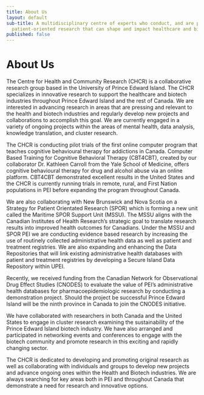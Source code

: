 ```yaml
---
title: About Us
layout: default
sub-title: A multidisciplinary centre of experts who conduct, and are passionate about,
  patient-oriented research that can shape and impact healthcare and biotech industries.
published: false
---
```

# About Us

The Centre for Health and Community Research (CHCR) is a collaborative research group based in the University of Prince Edward Island. The CHCR specializes in innovative research to support the healthcare and biotech industries throughout Prince Edward Island and the rest of Canada. We are interested in advancing research in areas that are pressing and relevant to the health and biotech industries and regularly develop new projects and collaborations to accomplish this goal. We are currently engaged in a variety of ongoing projects within the areas of mental health, data analysis, knowledge translation, and cluster research.

The CHCR is conducting pilot trials of the first online computer program that teaches cognitive behavioural therapy for addictions in Canada. Computer Based Training for Cognitive Behavioral Therapy (CBT4CBT), created by our collaborator Dr. Kathleen Carroll from the Yale School of Medicine, offers cognitive behavioural therapy for drug and alcohol abuse via an online platform. CBT4CBT demonstrated excellent results in the United States and the CHCR is currently running trials in remote, rural, and First Nation populations in PEI before expanding the program throughout Canada.

We are also collaborating with New Brunswick and Nova Scotia on a Strategy for Patient Orientated Research (SPOR) which is forming a new unit called the Maritime SPOR Support Unit (MSSU). The MSSU aligns with the Canadian Institutes of Health Research’s strategic goal to translate research results into improved health outcomes for Canadians. Under the MSSU and SPOR PEI we are conducting evidence based research by increasing the use of routinely collected administrative health data as well as patient and treatment registries. We are also expanding and enhancing the Data Repositories that will link existing administrative health databases with patient and treatment registries by developing a Secure Island Data Repository within UPEI.

Recently, we received funding from the Canadian Network for Observational Drug Effect Studies (CNODES) to evaluate the value of PEI’s administrative health databases for pharmacoepidemiologic research by conducting a demonstration project. Should the project be successful Prince Edward Island will be the ninth province in Canada to join the CNODES initiative.

We have collaborated with researchers in both Canada and the United States to engage in cluster research examining the sustainability of the Prince Edward Island biotech industry. We have also arranged and participated in networking events and conferences to engage with the biotech community and promote research in this exciting and rapidly changing sector.

The CHCR is dedicated to developing and promoting original research as well as collaborating with individuals and groups to develop new projects and advance ongoing ones within the Health and Biotech industries. We are always searching for key areas both in PEI and throughout Canada that demonstrate a need for research and innovative options.
